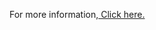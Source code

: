 <p align="justify">
For more information,<a href="https://chaopan1995.github.io/projects/Deep-Learning-Framework-Implementation/"> Click here.</a><br>
</p>
